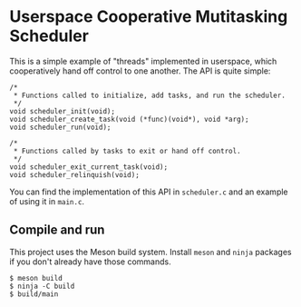 Userspace Cooperative Mutitasking Scheduler
===========================================

This is a simple example of "threads" implemented in userspace, which
cooperatively hand off control to one another. The API is quite simple:

```
/*
 * Functions called to initialize, add tasks, and run the scheduler.
 */
void scheduler_init(void);
void scheduler_create_task(void (*func)(void*), void *arg);
void scheduler_run(void);

/*
 * Functions called by tasks to exit or hand off control.
 */
void scheduler_exit_current_task(void);
void scheduler_relinquish(void);
```

You can find the implementation of this API in `scheduler.c` and an example of
using it in `main.c`.

## Compile and run

This project uses the Meson build system. Install `meson` and `ninja` packages
if you don't already have those commands.

```
$ meson build
$ ninja -C build
$ build/main
```
